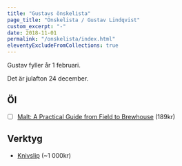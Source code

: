 ```yaml
---
title: "Gustavs önskelista"
page_title: "Önskelista / Gustav Lindqvist"
custom_excerpt: "-"
date: 2018-11-01
permalink: "/onskelista/index.html"
eleventyExcludeFromCollections: true
---
```


<p class="lead">Gustav fyller år <time class="timeago" datetime="2024-02-01T00:00:00.000+01:00" title="2024-02-01">1 februari</time>.</p>
<p class="lead">Det är julafton <time class="timeago" datetime="2024-12-24T00:00:00.000+01:00" title="2024-12-24">24 december</time>.</p>


## Öl

* [ ] [Malt: A Practical Guide from Field to Brewhouse](https://shop.humle.se/litteratur/avancerade-bocker-om-olbryggning/malt-a-practical-guide-from-field-to-brewhouse) (189kr)


## Verktyg

* [Knivslip](https://www.knivbutik.se/product/spyderco-sharpmaker/) (~1 000kr)